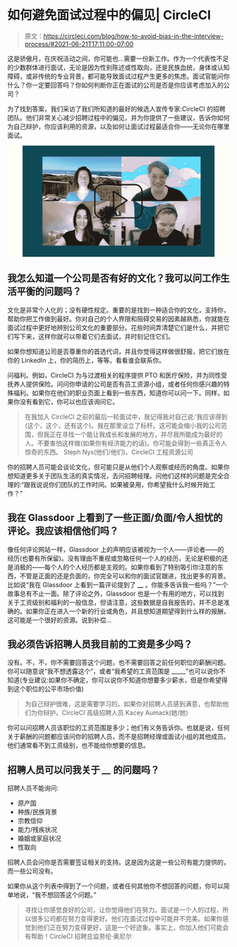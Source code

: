 # 如何避免面试过程中的偏见| CircleCI

> 原文：<https://circleci.com/blog/how-to-avoid-bias-in-the-interview-process/#2021-06-21T17:11:00-07:00>

这是骄傲月，在庆祝活动之间，你可能也…需要一份新工作。作为一个代表性不足的少数群体进行面试，无论是因为性别陈述或性取向，还是民族血统，身体或认知障碍，或非传统的专业背景，都可能导致面试过程产生更多的焦虑。面试官能问你什么？你一定要回答吗？你如何判断你正在面试的公司是否是你应该考虑加入的公司？

为了找到答案，我们采访了我们所知道的最好的候选人宣传专家:CircleCI 的招聘团队。他们非常关心减少招聘过程中的偏见，并为你提供了一些建议，告诉你如何为自己辩护，你应该利用的资源，以及如何让面试过程最适合你——无论你在哪里面试。

[![Image of video participants](img/9f57c703cbea58d25004a1379aba1639.png)](https://www.youtube.com/watch?v=8rB5KaB1iag)

## 我怎么知道一个公司是否有好的文化？我可以问工作生活平衡的问题吗？

文化是非常个人化的；没有硬性规定。重要的是找到一种适合你的文化，支持你，帮助你把工作做到最好。你对自己的个人界限和阻碍交易的因素越熟悉，你就能在面试过程中更好地辨别公司文化的重要部分。花些时间弄清楚它们是什么，并把它们写下来，这样你就可以带着它们去面试，并时刻记住它们。

如果你想知道公司是否尊重你的首选代词，并且你觉得这样做很舒服，把它们放在你的 LinkedIn 上，你的简历上，等等。看看谁会联系你。

问福利。例如，CircleCI 为与过渡相关的程序提供 PTO 和医疗保险，并为同性受抚养人提供保险。问问你申请的公司是否有员工资源小组，或者任何你感兴趣的特殊福利。如果你在他们的职业页面上看到一些东西，知道你可以问一下。同样，如果你没有看到它，你可以也应该询问它。

> 在我加入 CircleCI 之前的最后一轮面试中，我记得我对自己说:‘我应该得到(这个，这个，还有这个)。我在那里设立了标杆。这可能会缩小我的公司范围，但我正在寻找一个能让我成长和发展的地方，并尽我所能成为最好的人。不要害怕这样做(如果你有经济能力的话)。你可能会得到一些真正令人惊奇的东西。 Steph Nys(他们/他们)，CircleCI 工程资源公司

你的招聘人员可能会谈论文化，但可能只是从他们个人观察或经历的角度。如果你想知道更多关于团队生活的真实情况，去问招聘经理。问他们这样的问题是完全合理的:“跟我说说你们团队的工作时间。如果被录用，你希望我什么时候开始工作？”

## 我在 Glassdoor 上看到了一些正面/负面/令人担忧的评论。我应该相信他们吗？

像任何评论网站一样，Glassdoor 上的声明应该被视为一个人——评论者——的经历(也要有所保留)。没有理由不重视或忽略任何一个人的经历，无论是积极的还是消极的——每个人的个人经历都是主观的。如果你看到了特别吸引你注意的东西，不管是正面的还是负面的，你完全可以和你的面试官跟进，找出更多的背景。比如说“我在 Glassdoor 上看到一篇评论提到了 **__** 。你能多告诉我一些吗？”一个故事总有不止一面。除了评论之外，Glassdoor 也是一个有用的地方，可以找到关于工资级别和福利的一般信息，但请注意，这些数据是自我报告的，并不总是准确的。如果你正在进入一个新的行业或角色，并且想知道期望得到什么样的报酬，这可能是一个很好的资源。说到补偿…

## 我必须告诉招聘人员我目前的工资是多少吗？

没有。不，不，你不需要回答这个问题，也不需要回答之前任何职位的薪酬问题。你可以随意说“我不想透露这个”，或者“我希望的工资范围是 _____”也可以说你不知道(专业建议:如果你不确定，你可以说你不知道你想要多少薪水，但是你希望得到这个职位的公平市场价值)

> 为自己辩护很难，这是需要学习的。如果你对招聘人员感到满意，也帮助他们为你辩护。CircleCI 高级招聘人员 Kacey Aumack(她/她)

你可以问招聘人员该职位的工资范围是多少；他们有义务告诉你。也就是说，任何关于薪酬的问题都应该问你的招聘人员，而不是招聘经理或面试小组的其他成员。他们通常看不到工资级别，也不能给你想要的信息。

## 招聘人员可以问我关于 *__* 的问题吗？

招聘人员不能询问:

*   原产国
*   种族/民族背景
*   宗教信仰
*   能力/残疾状况
*   婚姻或家庭状况
*   性取向

招聘人员会问你是否需要签证相关的支持。这是因为这是一些公司有能力提供的，而一些公司没有。

如果你从这个列表中得到了一个问题，或者任何其他你不想回答的问题，你可以简单地说，“我不想回答这个问题。”

> 寻找让你感觉良好的公司，让你觉得他们在努力。面试是一个人的过程，所以很多公司都在努力变得更好。他们在面试过程中可能并不完美。如果你感觉到他们正在努力变得更好，这是一个好迹象。事实上，你加入他们可能会有帮助！CircleCI 招聘总监劳伦·奥尼尔